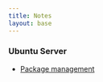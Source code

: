 ```yaml
---
title: Notes
layout: base
---
```

### Ubuntu Server
- [Package management](/note/package-management)

